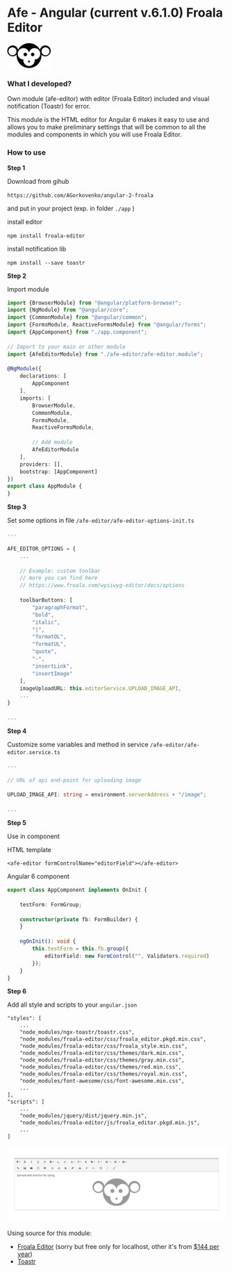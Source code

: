 # Afe - Angular (current v.6.1.0) Froala Editor
![Affe](/src/assets/images/affe.png)
### What I developed?
Own module (afe-editor) with editor (Froala Editor) included and visual notification (Toastr) for error.

This module is the HTML editor for Angular 6 makes it easy to use and allows you to make preliminary settings that will be common to all the modules and components in which you will use Froala Editor.
### How to use
**Step 1**

Download from gihub

`https://github.com/AGorkovenko/angular-2-froala`

and put in your project (exp. in folder `./app` )

install editor

`npm install froala-editor`

install notification lib

`npm install --save toastr`

**Step 2**

Import module

```typescript
import {BrowserModule} from "@angular/platform-browser";
import {NgModule} from "@angular/core";
import {CommonModule} from "@angular/common";
import {FormsModule, ReactiveFormsModule} from "@angular/forms";
import {AppComponent} from "./app.component";

// Import to your main or other module
import {AfeEditorModule} from "./afe-editor/afe-editor.module";

@NgModule({
	declarations: [
		AppComponent
	],
	imports: [
		BrowserModule,
		CommonModule,
		FormsModule,
		ReactiveFormsModule,
		
		// Add module
		AfeEditorModule
	],
	providers: [],
	bootstrap: [AppComponent]
})
export class AppModule {
}
``` 

**Step 3**

Set some options in file `/afe-editor/afe-editor-options-init.ts`

```typescript
...

AFE_EDITOR_OPTIONS = {
	...
		
	// Example: custom toolbar
	// more you can find here
	// https://www.froala.com/wysiwyg-editor/docs/options
	
	toolbarButtons: [
		"paragraphFormat",
		"bold",
		"italic",
		"|",
		"formatOL",
		"formatUL",
		"quote",
		"-",
		"insertLink",
		"insertImage"
	],
	imageUploadURL: this.editorService.UPLOAD_IMAGE_API,
	...
}

...
```

**Step 4**

Customize some variables and method in service `/afe-editor/afe-editor.service.ts`

```typescript
...

// URL of api end-point for uploading image

UPLOAD_IMAGE_API: string = environment.serverAddress + "/image";

...
```

**Step 5**

Use in component

HTML template
```angular2html
<afe-editor formControlName="editorField"></afe-editor>
```

Angular 6 component
```typescript
export class AppComponent implements OnInit {
	
	testForm: FormGroup;
	
	constructor(private fb: FormBuilder) {
	}
	
	ngOnInit(): void {
		this.testForm = this.fb.group({
			editorField: new FormControl("", Validators.required)
		});
	}
}
```

**Step 6**

Add all style and scripts to your `angular.json`
```
"styles": [
	...
	"node_modules/ngx-toastr/toastr.css",
	"node_modules/froala-editor/css/froala_editor.pkgd.min.css",
	"node_modules/froala-editor/css/froala_style.min.css",
	"node_modules/froala-editor/css/themes/dark.min.css",
	"node_modules/froala-editor/css/themes/gray.min.css",
	"node_modules/froala-editor/css/themes/red.min.css",
	"node_modules/froala-editor/css/themes/royal.min.css",
	"node_modules/font-awesome/css/font-awesome.min.css",
	...
],
"scripts": [
	...
	"node_modules/jquery/dist/jquery.min.js",
	"node_modules/froala-editor/js/froala_editor.pkgd.min.js",
	...
]
```

![Screenshot editor](/src/assets/images/screenshot.png)

Using source for this module:

- [Froala Editor](https://www.froala.com) (sorry but free only for localhost, other it's from [$144 per year](https://www.froala.com/wysiwyg-editor/pricing))
- [Toastr](https://codeseven.github.io/toastr/)
